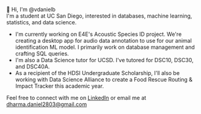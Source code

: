 👋 Hi, I'm @vdanielb  
I'm a student at UC San Diego, interested in databases, machine learning, statistics, and data science. 
- I'm currently working on E4E's Acoustic Species ID project. We're creating a desktop app for audio data annotation to use for our animal identification ML model. I primarily work on database management and crafting SQL queries. 
- I'm also a Data Science tutor for UCSD. I've tutored for DSC10, DSC30, and DSC40A.
- As a recipient of the HDSI Undergraduate Scholarship, I'll also be working with Data Science Alliance to create a Food Rescue Routing & Impact Tracker this academic year.
  
Feel free to connect with me on [LinkedIn](https://www.linkedin.com/in/vdanielb) or email me at dharma.daniel2803@gmail.com
